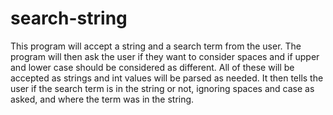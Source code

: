 # search-string
This program will accept a string and a search term from the user. The program will then ask the user if they want to consider spaces and if upper and lower case should be considered as different. All of these will be accepted as strings and int values will be parsed as needed. It then tells the user if the search term is in the string or not, ignoring spaces and case as asked, and where the term was in the string. 
